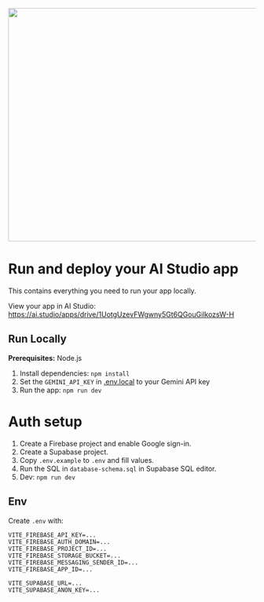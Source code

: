 <div align="center">
<img width="1200" height="475" alt="GHBanner" src="https://github.com/user-attachments/assets/0aa67016-6eaf-458a-adb2-6e31a0763ed6" />
</div>

# Run and deploy your AI Studio app

This contains everything you need to run your app locally.

View your app in AI Studio: https://ai.studio/apps/drive/1UotgUzevFWgwny5Gt6QGouGilkozsW-H

## Run Locally

**Prerequisites:**  Node.js


1. Install dependencies:
   `npm install`
2. Set the `GEMINI_API_KEY` in [.env.local](.env.local) to your Gemini API key
3. Run the app:
   `npm run dev`

# Auth setup

1) Create a Firebase project and enable Google sign-in.
2) Create a Supabase project.
3) Copy `.env.example` to `.env` and fill values.
4) Run the SQL in `database-schema.sql` in Supabase SQL editor.
5) Dev: `npm run dev`

## Env

Create `.env` with:

```
VITE_FIREBASE_API_KEY=...
VITE_FIREBASE_AUTH_DOMAIN=...
VITE_FIREBASE_PROJECT_ID=...
VITE_FIREBASE_STORAGE_BUCKET=...
VITE_FIREBASE_MESSAGING_SENDER_ID=...
VITE_FIREBASE_APP_ID=...

VITE_SUPABASE_URL=...
VITE_SUPABASE_ANON_KEY=...
```
